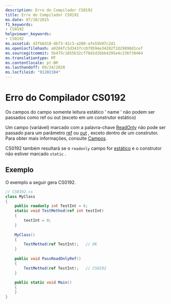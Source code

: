 ```yaml
---
description: Erro do Compilador CS0192
title: Erro do Compilador CS0192
ms.date: 07/20/2015
f1_keywords:
- CS0192
helpviewer_keywords:
- CS0192
ms.assetid: d3fb6d18-dbf3-42c3-a280-afe55b97c2d1
ms.openlocfilehash: a0284fc5d3437cc079594e34202f2d29898d1cef
ms.sourcegitcommit: 5b475c1855b32cf78d2d1bbb4295e4c236f39464
ms.translationtype: MT
ms.contentlocale: pt-BR
ms.lasthandoff: 09/24/2020
ms.locfileid: "91202104"
---
```

# <a name="compiler-error-cs0192"></a>Erro do Compilador CS0192

Os campos do campo somente leitura estático ' name ' não podem ser passados como ref ou out (exceto em um construtor estático)  
  
 Um campo (variável) marcado com a palavra-chave [ReadOnly](../language-reference/keywords/readonly.md) não pode ser passado para um parâmetro [ref](../language-reference/keywords/ref.md) ou [out](../language-reference/keywords/out-parameter-modifier.md) , exceto dentro de um construtor. Para obter mais informações, consulte [Campos](../programming-guide/classes-and-structs/fields.md).  
  
 CS0192 também resultará se o `readonly` campo for [estático](../language-reference/keywords/static.md) e o construtor não estiver marcado `static` .  
  
## <a name="example"></a>Exemplo  

 O exemplo a seguir gera CS0192.  
  
```csharp
// CS0192.cs  
class MyClass  
{  
    public readonly int TestInt = 6;  
    static void TestMethod(ref int testInt)  
    {  
        testInt = 0;  
    }  
  
    MyClass()  
    {  
        TestMethod(ref TestInt);   // OK  
    }  
  
    public void PassReadOnlyRef()  
    {  
        TestMethod(ref TestInt);   // CS0192  
    }  
  
    public static void Main()  
    {  
    }  
}  
```
